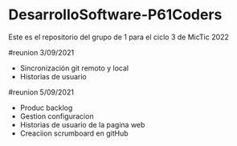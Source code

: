 # DesarrolloSoftware-P61Coders
Este es el repositorio del grupo de 1 para el ciclo 3 de MicTic 2022

#reunion 3/09/2021
- Sincronización git remoto y local
- Historias de usuario

#reunion 5/09/2021
- Produc backlog
- Gestion configuracion 
- Historias de usuario de la pagina web
- Creaciion scrumboard en gitHub


